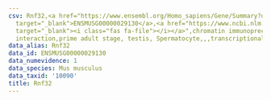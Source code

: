 ```yaml
---
csv: Rnf32,<a href="https://www.ensembl.org/Homo_sapiens/Gene/Summary?db=core;g=ENSMUSG00000029130"
  target="_blank">ENSMUSG00000029130</a>,<a href="https://www.ncbi.nlm.nih.gov/pubmed/25450459"
  target="_blank"><i class="fas fa-file"></i></a>",chromatin immunoprecipitation assay,direct
  interaction,prime adult stage, testis, Spermatocyte,,,transcriptional regulation,
data_alias: Rnf32
data_id: ENSMUSG00000029130
data_numevidence: 1
data_species: Mus musculus
data_taxid: '10090'
title: Rnf32
---
```

